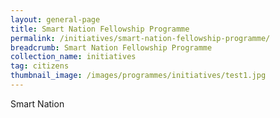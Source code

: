 ```yaml
---
layout: general-page
title: Smart Nation Fellowship Programme
permalink: /initiatives/smart-nation-fellowship-programme/
breadcrumb: Smart Nation Fellowship Programme
collection_name: initiatives
tag: citizens
thumbnail_image: /images/programmes/initiatives/test1.jpg
---
```


Smart Nation